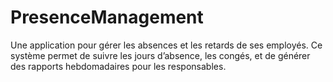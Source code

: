 # PresenceManagement
Une application pour gérer les absences et les retards de ses employés. Ce système permet de suivre les jours d’absence, les congés, et de générer des rapports hebdomadaires pour les responsables.
